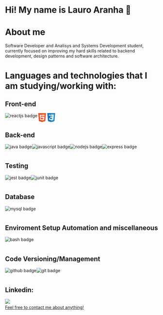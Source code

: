 # Hi! My name is Lauro Aranha  👋
# About me
Software Developer and Analisys and Systems Development student, currently focused on improving my hard skills related to backend development,  design patterns and software architecture.

# Languages and technologies that I am studying/working with:

## Front-end
<div style="display: flex; flex-direction: row">
    <img align="center" alt="reactjs badge" height="30" width="auto"
        src="https://img.shields.io/badge/React-20232A?style=for-the-badge&logo=react&logoColor=61DAFB">
    <img align="center" alt="html badge" height="30" width="auto"
        src="https://raw.githubusercontent.com/devicons/devicon/master/icons/html5/html5-original.svg">
    <img align="center" alt="css badge" height="30" width="auto"
        src="https://raw.githubusercontent.com/devicons/devicon/master/icons/css3/css3-original.svg">
</div>

## Back-end
<div style="display: flex; flex-direction: row">
    <img align="center" alt="java badge" height="30" width="auto"
        src="https://img.shields.io/badge/Java-ED8B00?style=for-the-badge&logo=openjdk&logoColor=white">
    <img align="center" alt="javascript badge" height="30" width="auto"
        src="https://img.shields.io/badge/JavaScript-323330?style=for-the-badge&logo=javascript&logoColor=F7DF1E">
    <img align="center" alt="nodejs badge" height="30" width="auto"
        src="https://img.shields.io/badge/Node.js-43853D?style=for-the-badge&logo=node.js&logoColor=white">
    <img align="center" alt="express badge" height="30" width="auto"
        src="https://img.shields.io/badge/Express.js-404D59?style=for-the-badge">
</div>

## Testing
<div style="display: flex; flex-direction: row">
    <img align="center" alt="jest badge" height="30" width="auto"
        src="https://junit.org/junit4/images/junit5-banner.png">
    <img align="center" alt="junit badge" height="30" width="auto"
        src="https://img.shields.io/badge/Jest-323330?style=for-the-badge&logo=Jest&logoColor=white">
</div>

## Database
<div style="display: flex; flex-direction: row">
    <img align="center" alt="mysql badge" height="30" width="auto"
        src="https://img.shields.io/badge/MySQL-00000F?style=for-the-badge&logo=mysql&logoColor=white">
</div>

## Enviroment Setup Automation and miscellaneous
<div style="display: flex; flex-direction: row">
    <img align="center" alt="bash badge" height="30" width="auto"
        src="https://img.shields.io/badge/Shell_Script-121011?style=for-the-badge&logo=gnu-bash&logoColor=white">
</div>

## Code Versioning/Management
<div style="display: flex; flex-direction: row">
    <img align="center" alt="github badge" height="30" width="auto"
        src="https://img.shields.io/badge/GitHub-100000?style=for-the-badge&logo=github&logoColor=white">
    <img align="center" alt="git badge" height="30" width="auto"
        src="https://blog.geekhunter.com.br/wp-content/uploads/2020/08/comandos-git.png">
</div>


## Linkedin:
<div>
	<a href="https://www.linkedin.com/in/lauroaranha" target="_blank"><img src="https://img.shields.io/badge/-LinkedIn-%230077B5?style=for-the-badge&logo=linkedin&logoColor=white" target="_blank"/>
</div>
Feel free to contact me about anything!

